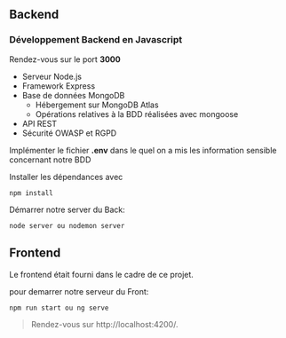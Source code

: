 ## Backend 

### Développement Backend en Javascript
Rendez-vous sur le port **3000**
* Serveur Node.js
* Framework Express
* Base de données MongoDB
     * Hébergement sur MongoDB Atlas
    * Opérations relatives à la BDD réalisées avec mongoose
* API REST
* Sécurité OWASP et RGPD

Implémenter le fichier **.env** dans le quel on a mis les information sensible concernant notre BDD

Installer les dépendances avec

```
npm install
```
Démarrer notre server du Back:
```
node server ou nodemon server
```
## Frontend
Le frontend était fourni dans le cadre de ce projet.

pour demarrer notre serveur du Front:

```
npm run start ou ng serve 
```

> Rendez-vous sur http://localhost:4200/.
> 

